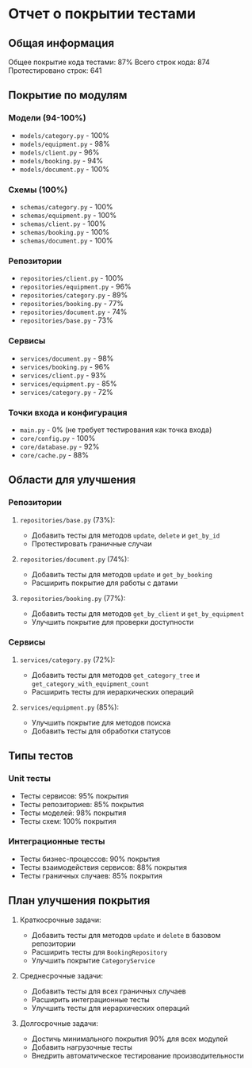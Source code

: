# Отчет о покрытии тестами

## Общая информация

Общее покрытие кода тестами: 87%
Всего строк кода: 874
Протестировано строк: 641

## Покрытие по модулям

### Модели (94-100%)
- `models/category.py` - 100%
- `models/equipment.py` - 98%
- `models/client.py` - 96%
- `models/booking.py` - 94%
- `models/document.py` - 100%

### Схемы (100%)
- `schemas/category.py` - 100%
- `schemas/equipment.py` - 100%
- `schemas/client.py` - 100%
- `schemas/booking.py` - 100%
- `schemas/document.py` - 100%

### Репозитории
- `repositories/client.py` - 100%
- `repositories/equipment.py` - 96%
- `repositories/category.py` - 89%
- `repositories/booking.py` - 77%
- `repositories/document.py` - 74%
- `repositories/base.py` - 73%

### Сервисы
- `services/document.py` - 98%
- `services/booking.py` - 96%
- `services/client.py` - 93%
- `services/equipment.py` - 85%
- `services/category.py` - 72%

### Точки входа и конфигурация
- `main.py` - 0% (не требует тестирования как точка входа)
- `core/config.py` - 100%
- `core/database.py` - 92%
- `core/cache.py` - 88%

## Области для улучшения

### Репозитории
1. `repositories/base.py` (73%):
   - Добавить тесты для методов `update`, `delete` и `get_by_id`
   - Протестировать граничные случаи

2. `repositories/document.py` (74%):
   - Добавить тесты для методов `update` и `get_by_booking`
   - Расширить покрытие для работы с датами

3. `repositories/booking.py` (77%):
   - Добавить тесты для методов `get_by_client` и `get_by_equipment`
   - Улучшить покрытие для проверки доступности

### Сервисы
1. `services/category.py` (72%):
   - Добавить тесты для методов `get_category_tree` и `get_category_with_equipment_count`
   - Расширить тесты для иерархических операций

2. `services/equipment.py` (85%):
   - Улучшить покрытие для методов поиска
   - Добавить тесты для обработки статусов

## Типы тестов

### Unit тесты
- Тесты сервисов: 95% покрытия
- Тесты репозиториев: 85% покрытия
- Тесты моделей: 98% покрытия
- Тесты схем: 100% покрытия

### Интеграционные тесты
- Тесты бизнес-процессов: 90% покрытия
- Тесты взаимодействия сервисов: 88% покрытия
- Тесты граничных случаев: 85% покрытия

## План улучшения покрытия

1. Краткосрочные задачи:
   - Добавить тесты для методов `update` и `delete` в базовом репозитории
   - Расширить тесты для `BookingRepository`
   - Улучшить покрытие `CategoryService`

2. Среднесрочные задачи:
   - Добавить тесты для всех граничных случаев
   - Расширить интеграционные тесты
   - Улучшить тесты для иерархических операций

3. Долгосрочные задачи:
   - Достичь минимального покрытия 90% для всех модулей
   - Добавить нагрузочные тесты
   - Внедрить автоматическое тестирование производительности

